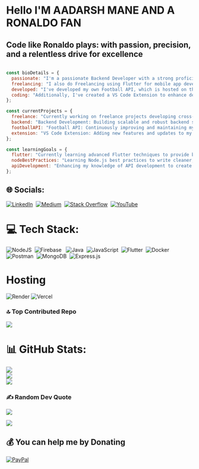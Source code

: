 # Hello I'M AADARSH MANE AND A RONALDO FAN
## Code like Ronaldo plays: with passion, precision, and a relentless drive for excellence



```javascript

const bioDetails = {
  passionate: "I'm a passionate Backend Developer with a strong proficiency in Node.js.",
  freelancing: "I also do Freelancing using Flutter for mobile app development.",
  developed: "I've developed my own Football API, which is hosted on the RapidAPI platform.",
  coding: "Additionally, I've created a VS Code Extension to enhance developer productivity."
};

const currentProjects = {
  freelance: "Currently working on freelance projects developing cross-platform mobile applications using Flutter.",
  backend: "Backend Development: Building scalable and robust backend solutions using Node.js.",
  footballAPI: "Football API: Continuously improving and maintaining my football API on RapidAPI.",
  extension: "VS Code Extension: Adding new features and updates to my VS Code extension."
};

const learningGoals = {
  flutter: "Currently learning advanced Flutter techniques to provide better solutions and improve app performance.",
  nodeBestPractices: "Learning Node.js best practices to write cleaner, more efficient, and maintainable code.",
  apiDevelopment: "Enhancing my knowledge of API development to create and manage APIs more effectively."
};


```

## 🌐 Socials:
[![LinkedIn](https://img.shields.io/badge/LinkedIn-%230077B5.svg?logo=linkedin&logoColor=white)](https://www.linkedin.com/in/aadarsh-mane-6680a6248)&nbsp; [![Medium](https://img.shields.io/badge/Medium-12100E?logo=medium&logoColor=white)](https://medium.com/@20sDevelopers) &nbsp;[![Stack Overflow](https://img.shields.io/badge/-Stackoverflow-FE7A16?logo=stack-overflow&logoColor=white)](https://stackoverflow.com/users/18364781) &nbsp;[![YouTube](https://img.shields.io/badge/YouTube-%23FF0000.svg?logo=YouTube&logoColor=white)](https://youtube.com/@codinglegends) 

# 💻 Tech Stack:
![NodeJS](https://img.shields.io/badge/node.js-6DA55F?style=for-the-badge&logo=node.js&logoColor=white) &nbsp;![Firebase](https://img.shields.io/badge/firebase-a08021?style=for-the-badge&logo=firebase&logoColor=ffcd34) &nbsp; ![Java](https://img.shields.io/badge/java-%23ED8B00.svg?style=for-the-badge&logo=openjdk&logoColor=white) &nbsp;![JavaScript](https://img.shields.io/badge/javascript-%23323330.svg?style=for-the-badge&logo=javascript&logoColor=%23F7DF1E) &nbsp;![Flutter](https://img.shields.io/badge/Flutter-%2302569B.svg?style=for-the-badge&logo=Flutter&logoColor=white) &nbsp;![Docker](https://img.shields.io/badge/docker-%230db7ed.svg?style=for-the-badge&logo=docker&logoColor=white) &nbsp;![Postman](https://img.shields.io/badge/Postman-FF6C37?style=for-the-badge&logo=postman&logoColor=white) &nbsp;![MongoDB](https://img.shields.io/badge/MongoDB-%234ea94b.svg?style=for-the-badge&logo=mongodb&logoColor=white) &nbsp;![Express.js](https://img.shields.io/badge/express.js-%23404d59.svg?style=for-the-badge&logo=express&logoColor=%2361DAFB) <br>
# Hosting
![Render](https://img.shields.io/badge/Render-%46E3B7.svg?style=for-the-badge&logo=render&logoColor=white)
![Vercel](https://img.shields.io/badge/vercel-%23000000.svg?style=for-the-badge&logo=vercel&logoColor=white)

### 🔝 Top Contributed Repo
![](https://github-contributor-stats.vercel.app/api?username=Aadarsh-Mane&limit=5&theme=dark&combine_all_yearly_contributions=true)
# 📊 GitHub Stats:
![](https://github-readme-stats.vercel.app/api?username=Aadarsh-Mane&theme=blue_navy&hide_border=false&include_all_commits=true&count_private=false)<br/>
![](https://github-readme-streak-stats.herokuapp.com/?user=Aadarsh-Mane&theme=blue_navy&hide_border=false)<br/>
![](https://github-readme-stats.vercel.app/api/top-langs/?username=Aadarsh-Mane&theme=blue_navy&hide_border=false&include_all_commits=true&count_private=false&layout=compact)

### ✍️ Random Dev Quote
![](https://quotes-github-readme.vercel.app/api?type=horizontal&theme=radical)


[![](https://visitcount.itsvg.in/api?id=Aadarsh-Mane&icon=0&color=0)](https://visitcount.itsvg.in)

  ## 💰 You can help me by Donating
  [![PayPal](https://img.shields.io/badge/PayPal-00457C?style=for-the-badge&logo=paypal&logoColor=white)](https://paypal.me/AADARSHMANE) 

  
<!-- Proudly created with GPRM ( https://gprm.itsvg.in ) -->
